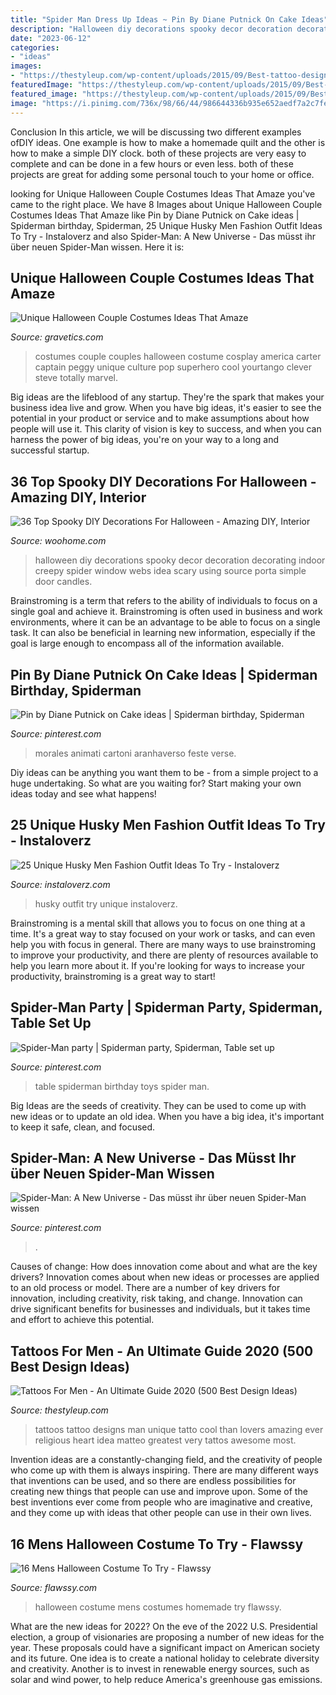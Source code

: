 ```yaml
---
title: "Spider Man Dress Up Ideas ~ Pin By Diane Putnick On Cake Ideas"
description: "Halloween diy decorations spooky decor decoration decorating indoor creepy spider window webs idea scary using source porta simple door candles"
date: "2023-06-12"
categories:
- "ideas"
images:
- "https://thestyleup.com/wp-content/uploads/2015/09/Best-tattoo-designs-for-Men-27-517x800.jpg"
featuredImage: "https://thestyleup.com/wp-content/uploads/2015/09/Best-tattoo-designs-for-Men-27-517x800.jpg"
featured_image: "https://thestyleup.com/wp-content/uploads/2015/09/Best-tattoo-designs-for-Men-27-517x800.jpg"
image: "https://i.pinimg.com/736x/98/66/44/986644336b935e652aedf7a2c7fe1e08.jpg"
---
```



Conclusion
In this article, we will be discussing two different examples ofDIY ideas. One example is how to make a homemade quilt and the other is how to make a simple DIY clock. both of these projects are very easy to complete and can be done in a few hours or even less. both of these projects are great for adding some personal touch to your home or office.

	

		
looking for Unique Halloween Couple Costumes Ideas That Amaze you've came to the right place. We have 8 Images about Unique Halloween Couple Costumes Ideas That Amaze like Pin by Diane Putnick on Cake ideas | Spiderman birthday, Spiderman, 25 Unique Husky Men Fashion Outfit Ideas To Try - Instaloverz and also Spider-Man: A New Universe - Das müsst ihr über neuen Spider-Man wissen. Here it is:
		
    
## Unique Halloween Couple Costumes Ideas That Amaze

<img loading=lazy src="https://www.gravetics.com/wp-content/uploads/2017/07/Amazing-ideas-from-pop-culture.jpg" onerror="this.onerror=null;this.src='https://tse3.mm.bing.net/th?id=OIP.epI5YBHAnTFlnEQrgD8eXwHaLL&amp;pid=15.1';" alt="Unique Halloween Couple Costumes Ideas That Amaze">

_Source: gravetics.com_

>costumes couple couples halloween costume cosplay america carter captain peggy unique culture pop superhero cool yourtango clever steve totally marvel. 

	

Big ideas are the lifeblood of any startup. They're the spark that makes your business idea live and grow. When you have big ideas, it's easier to see the potential in your product or service and to make assumptions about how people will use it. This clarity of vision is key to success, and when you can harness the power of big ideas, you're on your way to a long and successful startup.

    
## 36 Top Spooky DIY Decorations For Halloween - Amazing DIY, Interior

<img loading=lazy src="http://www.woohome.com/wp-content/uploads/2013/09/Spooky-DIY-Decorations-For-Halloween-30.jpg" onerror="this.onerror=null;this.src='https://tse2.mm.bing.net/th?id=OIP.BPswoz-4r3kVKPTYCVBswAHaJ4&amp;pid=15.1';" alt="36 Top Spooky DIY Decorations For Halloween - Amazing DIY, Interior">

_Source: woohome.com_

>halloween diy decorations spooky decor decoration decorating indoor creepy spider window webs idea scary using source porta simple door candles. 

	

Brainstroming is a term that refers to the ability of individuals to focus on a single goal and achieve it. Brainstroming is often used in business and work environments, where it can be an advantage to be able to focus on a single task. It can also be beneficial in learning new information, especially if the goal is large enough to encompass all of the information available.

    
## Pin By Diane Putnick On Cake Ideas | Spiderman Birthday, Spiderman

<img loading=lazy src="https://i.pinimg.com/736x/a7/ed/c7/a7edc7051fdbda74be663796f54f7742.jpg" onerror="this.onerror=null;this.src='https://tse3.mm.bing.net/th?id=OIP.dwTMYiZcGZ2QYgFHbx58HQHaJ3&amp;pid=15.1';" alt="Pin by Diane Putnick on Cake ideas | Spiderman birthday, Spiderman">

_Source: pinterest.com_

>morales animati cartoni aranhaverso feste verse. 

	

Diy ideas can be anything you want them to be - from a simple project to a huge undertaking. So what are you waiting for? Start making your own ideas today and see what happens!

    
## 25 Unique Husky Men Fashion Outfit Ideas To Try - Instaloverz

<img loading=lazy src="http://www.instaloverz.com/wp-content/uploads/2017/05/14.-Husky-Men-Outfit.jpg" onerror="this.onerror=null;this.src='https://tse3.mm.bing.net/th?id=OIP.FQEde7kMrkxluvL_1IS-KwHaLG&amp;pid=15.1';" alt="25 Unique Husky Men Fashion Outfit Ideas To Try - Instaloverz">

_Source: instaloverz.com_

>husky outfit try unique instaloverz. 

	

Brainstroming is a mental skill that allows you to focus on one thing at a time. It's a great way to stay focused on your work or tasks, and can even help you with focus in general. There are many ways to use brainstroming to improve your productivity, and there are plenty of resources available to help you learn more about it. If you're looking for ways to increase your productivity, brainstroming is a great way to start!

    
## Spider-Man Party | Spiderman Party, Spiderman, Table Set Up

<img loading=lazy src="https://i.pinimg.com/736x/98/66/44/986644336b935e652aedf7a2c7fe1e08.jpg" onerror="this.onerror=null;this.src='https://tse3.mm.bing.net/th?id=OIP.ZEn7XFT4MgiWNOwb2-lxPQHaJ4&amp;pid=15.1';" alt="Spider-Man party | Spiderman party, Spiderman, Table set up">

_Source: pinterest.com_

>table spiderman birthday toys spider man. 

	

Big Ideas are the seeds of creativity. They can be used to come up with new ideas or to update an old idea. When you have a big idea, it's important to keep it safe, clean, and focused.

    
## Spider-Man: A New Universe - Das Müsst Ihr über Neuen Spider-Man Wissen

<img loading=lazy src="https://i.pinimg.com/736x/89/1e/9b/891e9b5dc6196785e2c38af1a7fbdf21.jpg" onerror="this.onerror=null;this.src='https://tse4.mm.bing.net/th?id=OIP.UCXNW9bUGCYgbRCblp2s_gHaLH&amp;pid=15.1';" alt="Spider-Man: A New Universe - Das müsst ihr über neuen Spider-Man wissen">

_Source: pinterest.com_

>. 

	

Causes of change: How does innovation come about and what are the key drivers?
Innovation comes about when new ideas or processes are applied to an old process or model. There are a number of key drivers for innovation, including creativity, risk taking, and change. Innovation can drive significant benefits for businesses and individuals, but it takes time and effort to achieve this potential.

    
## Tattoos For Men - An Ultimate Guide 2020 (500 Best Design Ideas)

<img loading=lazy src="https://thestyleup.com/wp-content/uploads/2015/09/Best-tattoo-designs-for-Men-27-517x800.jpg" onerror="this.onerror=null;this.src='https://tse3.mm.bing.net/th?id=OIP.WcgakNSSu89e0JnQP0iJpgHaLd&amp;pid=15.1';" alt="Tattoos For Men - An Ultimate Guide 2020 (500 Best Design Ideas)">

_Source: thestyleup.com_

>tattoos tattoo designs man unique tatto cool than lovers amazing ever religious heart idea matteo greatest very tattos awesome most. 

	

Invention ideas are a constantly-changing field, and the creativity of people who come up with them is always inspiring. There are many different ways that inventions can be used, and so there are endless possibilities for creating new things that people can use and improve upon. Some of the best inventions ever come from people who are imaginative and creative, and they come up with ideas that other people can use in their own lives.

    
## 16 Mens Halloween Costume To Try - Flawssy

<img loading=lazy src="http://www.flawssy.com/wp-content/uploads/2016/05/stunning-homemade-Halloween-costumes.jpg" onerror="this.onerror=null;this.src='https://tse3.mm.bing.net/th?id=OIP.XhkC62pHs_UY-hR8qClJQQHaPj&amp;pid=15.1';" alt="16 Mens Halloween Costume To Try - Flawssy">

_Source: flawssy.com_

>halloween costume mens costumes homemade try flawssy. 

	

What are the new ideas for 2022?
On the eve of the 2022 U.S. Presidential election, a group of visionaries are proposing a number of new ideas for the year. These proposals could have a significant impact on American society and its future. One idea is to create a national holiday to celebrate diversity and creativity. Another is to invest in renewable energy sources, such as solar and wind power, to help reduce America's greenhouse gas emissions.

